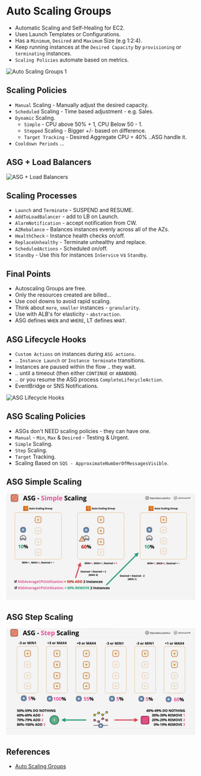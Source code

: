 # Auto Scaling Groups

- Automatic Scaling and Self-Healing for EC2.
- Uses Launch Templates or Configurations.
- Has a `Minimum`, `Desired` and `Maximum` Size (e.g 1:2:4).
- Keep running instances at the `Desired Capacity` by `provisioning` or `terminating` instances.
- `Scaling Policies` automate based on metrics.

![Auto Scaling Groups 1](https://github.com/williammunozr/aws-sa-pro/blob/master/07-ComputeScalingLoadBalancing/00_LearningAids/ASGArchitecture1.png)

## Scaling Policies

- `Manual` Scaling - Manually adjust the desired capacity.
- `Scheduled` Scaling - Time based adjustment - e.g. Sales.
- `Dynamic` Scaling.
    - `Simple` - CPU above 50% + 1, CPU Below 50 - 1.
    - `Stepped` Scaling - Bigger +/- based on difference.
    - `Target Tracking` - Desired Aggregate CPU = 40% ..ASG handle it.
- `Cooldown Periods` ...

## ASG + Load Balancers

![ASG + Load Balancers](https://github.com/williammunozr/aws-sa-pro/blob/master/07-ComputeScalingLoadBalancing/00_LearningAids/ASGArchitecture2.png)

## Scaling Processes

- `Launch` and `Terminate` - SUSPEND and RESUME.
- `AddToLoadBalancer` - add to LB on Launch.
- `AlarmNotification` - accept notification from CW.
- `AZRebalance` - Balances instances evenly across all of the AZs.
- `HealthCheck` - Instance health checks on/off.
- `ReplaceUnhealthy` - Terminate unhealthy and replace.
- `ScheduledActions` - Scheduled on/off.
- `Standby` - Use this for instances `InService` vs `Standby`.

## Final Points

- Autoscaling Groups are free.
- Only the resources created are billed...
- Use cool downs to avoid rapid scaling.
- Think about `more`, `smaller` instances - `granularity`.
- Use with ALB's for elasticity - `abstraction`.
- ASG defines `WHEN` and `WHERE`, LT defines `WHAT`.

## ASG Lifecycle Hooks

- `Custom Actions` on instances during `ASG actions`.
- .. `Instance Launch` or `Instance terminate` transitions.
- Instances are paused within the flow .. they wait.
- .. until a timeout (then either `CONTINUE` or `ABANDON`).
- .. or you resume the ASG process `CompleteLifecycleAction`.
- EventBridge or SNS Notifications.

![ASG Lifecycle Hooks](https://github.com/williammunozr/aws-sa-pro/blob/master/07-ComputeScalingLoadBalancing/00_LearningAids/ASGArchitecture3.png)

## ASG Scaling Policies

- ASGs don't NEED scaling policies - they can have one.
- `Manual` - `Min`, `Max` & `Desired` - Testing & Urgent.
- `Simple` Scaling.
- `Step` Scaling.
- `Target` Tracking.
- Scaling Based on `SQS - ApproximateNumberOfMessagesVisible`.

## ASG Simple Scaling

![ASG Simple Scaling](../images/ASG-Simple-Scaling.png)

## ASG Step Scaling

![ASG Step Scaling](../images/ASG-Step-Scaling.png)

## References

- [Auto Scaling Groups](https://learn.cantrill.io/courses/895720/lectures/23012761)
